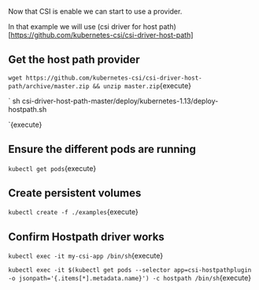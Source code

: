 Now that CSI is enable we can start to use a provider.

In that example we will use (csi driver for host path)[https://github.com/kubernetes-csi/csi-driver-host-path]

## Get the host path provider

`
wget https://github.com/kubernetes-csi/csi-driver-host-path/archive/master.zip && unzip master.zip
`{execute}

`
sh csi-driver-host-path-master/deploy/kubernetes-1.13/deploy-hostpath.sh

`{execute}

## Ensure the different pods are running

`
kubectl get pods
`{execute}

## Create persistent volumes

`
kubectl create -f ./examples
`{execute}

## Confirm Hostpath driver works
`
kubectl exec -it my-csi-app /bin/sh
`{execute}

`
kubectl exec -it $(kubectl get pods --selector app=csi-hostpathplugin -o jsonpath='{.items[*].metadata.name}') -c hostpath /bin/sh
`{execute}